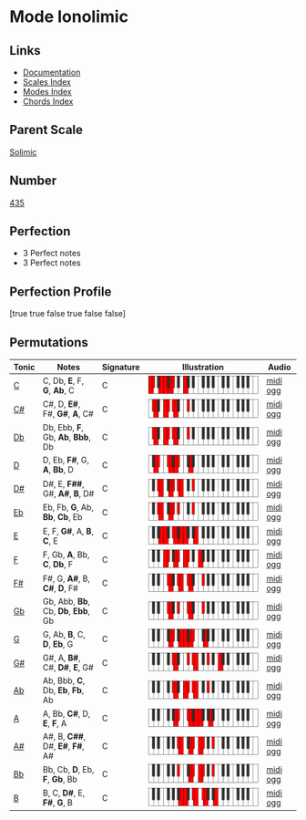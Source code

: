 # Mode Ionolimic

## Links

- [Documentation](index.md)
- [Scales Index](Scales.md)
- [Modes Index](Modes.md)
- [Chords Index](Chords.md)

## Parent Scale

[Solimic](ScaleSolimic.md)

## Number

[435](https://ianring.com/musictheory/scales/435)

## Perfection

- 3 Perfect notes
- 3 Perfect notes

## Perfection Profile

[true true false true false false]

## Permutations

| Tonic | Notes | Signature | Illustration | Audio |
|-------|-------|-----------|--------------|-------|
| [C](ModeCNaturalIonolimic.md) | C, Db, **E**, F, **G**, **Ab**, C | C | ![CNaturalIonolimic](ModeCNaturalIonolimic.png) | [midi](ModeCNaturalIonolimic.mid) [ogg](ModeCNaturalIonolimic.ogg) |
| [C#](ModeCSharpIonolimic.md) | C#, D, **E#**, F#, **G#**, **A**, C# | C | ![CSharpIonolimic](ModeCSharpIonolimic.png) | [midi](ModeCSharpIonolimic.mid) [ogg](ModeCSharpIonolimic.ogg) |
| [Db](ModeDFlatIonolimic.md) | Db, Ebb, **F**, Gb, **Ab**, **Bbb**, Db | C | ![DFlatIonolimic](ModeDFlatIonolimic.png) | [midi](ModeDFlatIonolimic.mid) [ogg](ModeDFlatIonolimic.ogg) |
| [D](ModeDNaturalIonolimic.md) | D, Eb, **F#**, G, **A**, **Bb**, D | C | ![DNaturalIonolimic](ModeDNaturalIonolimic.png) | [midi](ModeDNaturalIonolimic.mid) [ogg](ModeDNaturalIonolimic.ogg) |
| [D#](ModeDSharpIonolimic.md) | D#, E, **F##**, G#, **A#**, **B**, D# | C | ![DSharpIonolimic](ModeDSharpIonolimic.png) | [midi](ModeDSharpIonolimic.mid) [ogg](ModeDSharpIonolimic.ogg) |
| [Eb](ModeEFlatIonolimic.md) | Eb, Fb, **G**, Ab, **Bb**, **Cb**, Eb | C | ![EFlatIonolimic](ModeEFlatIonolimic.png) | [midi](ModeEFlatIonolimic.mid) [ogg](ModeEFlatIonolimic.ogg) |
| [E](ModeENaturalIonolimic.md) | E, F, **G#**, A, **B**, **C**, E | C | ![ENaturalIonolimic](ModeENaturalIonolimic.png) | [midi](ModeENaturalIonolimic.mid) [ogg](ModeENaturalIonolimic.ogg) |
| [F](ModeFNaturalIonolimic.md) | F, Gb, **A**, Bb, **C**, **Db**, F | C | ![FNaturalIonolimic](ModeFNaturalIonolimic.png) | [midi](ModeFNaturalIonolimic.mid) [ogg](ModeFNaturalIonolimic.ogg) |
| [F#](ModeFSharpIonolimic.md) | F#, G, **A#**, B, **C#**, **D**, F# | C | ![FSharpIonolimic](ModeFSharpIonolimic.png) | [midi](ModeFSharpIonolimic.mid) [ogg](ModeFSharpIonolimic.ogg) |
| [Gb](ModeGFlatIonolimic.md) | Gb, Abb, **Bb**, Cb, **Db**, **Ebb**, Gb | C | ![GFlatIonolimic](ModeGFlatIonolimic.png) | [midi](ModeGFlatIonolimic.mid) [ogg](ModeGFlatIonolimic.ogg) |
| [G](ModeGNaturalIonolimic.md) | G, Ab, **B**, C, **D**, **Eb**, G | C | ![GNaturalIonolimic](ModeGNaturalIonolimic.png) | [midi](ModeGNaturalIonolimic.mid) [ogg](ModeGNaturalIonolimic.ogg) |
| [G#](ModeGSharpIonolimic.md) | G#, A, **B#**, C#, **D#**, **E**, G# | C | ![GSharpIonolimic](ModeGSharpIonolimic.png) | [midi](ModeGSharpIonolimic.mid) [ogg](ModeGSharpIonolimic.ogg) |
| [Ab](ModeAFlatIonolimic.md) | Ab, Bbb, **C**, Db, **Eb**, **Fb**, Ab | C | ![AFlatIonolimic](ModeAFlatIonolimic.png) | [midi](ModeAFlatIonolimic.mid) [ogg](ModeAFlatIonolimic.ogg) |
| [A](ModeANaturalIonolimic.md) | A, Bb, **C#**, D, **E**, **F**, A | C | ![ANaturalIonolimic](ModeANaturalIonolimic.png) | [midi](ModeANaturalIonolimic.mid) [ogg](ModeANaturalIonolimic.ogg) |
| [A#](ModeASharpIonolimic.md) | A#, B, **C##**, D#, **E#**, **F#**, A# | C | ![ASharpIonolimic](ModeASharpIonolimic.png) | [midi](ModeASharpIonolimic.mid) [ogg](ModeASharpIonolimic.ogg) |
| [Bb](ModeBFlatIonolimic.md) | Bb, Cb, **D**, Eb, **F**, **Gb**, Bb | C | ![BFlatIonolimic](ModeBFlatIonolimic.png) | [midi](ModeBFlatIonolimic.mid) [ogg](ModeBFlatIonolimic.ogg) |
| [B](ModeBNaturalIonolimic.md) | B, C, **D#**, E, **F#**, **G**, B | C | ![BNaturalIonolimic](ModeBNaturalIonolimic.png) | [midi](ModeBNaturalIonolimic.mid) [ogg](ModeBNaturalIonolimic.ogg) |
